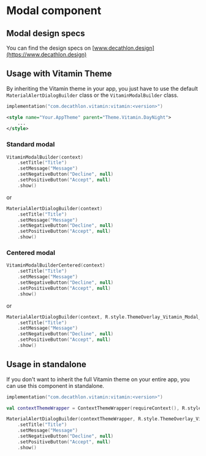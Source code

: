 # Modal component

## Modal design specs
You can find the design specs on [www.decathlon.design](https://www.decathlon.design)

## Usage with Vitamin Theme

By inheriting the Vitamin theme in your app, you just have to use the default `MaterialAlertDialogBuilder` class or the `VitaminModalBuilder` class. 

```kotlin
implementation("com.decathlon.vitamin:vitamin:<version>")
```

```xml
<style name="Your.AppTheme" parent="Theme.Vitamin.DayNight">
    ...
</style>
```

### Standard modal

```kotlin
VitaminModalBuilder(context)
    .setTitle("Title")
    .setMessage("Message")
    .setNegativeButton("Decline", null)
    .setPositiveButton("Accept", null)
    .show()
```

or

```kotlin
MaterialAlertDialogBuilder(context)
    .setTitle("Title")
    .setMessage("Message")
    .setNegativeButton("Decline", null)
    .setPositiveButton("Accept", null)
    .show()
```

### Centered modal

```kotlin
VitaminModalBuilderCentered(context)
    .setTitle("Title")
    .setMessage("Message")
    .setNegativeButton("Decline", null)
    .setPositiveButton("Accept", null)
    .show()
```

or

```kotlin
MaterialAlertDialogBuilder(context, R.style.ThemeOverlay_Vitamin_Modal_Centered)
    .setTitle("Title")
    .setMessage("Message")
    .setNegativeButton("Decline", null)
    .setPositiveButton("Accept", null)
    .show()
```

## Usage in standalone

If you don't want to inherit the full Vitamin theme on your
entire app, you can use this component in standalone.

```kotlin
implementation("com.decathlon.vitamin:vitamin:<version>")
```

```kotlin
val contextThemeWrapper = ContextThemeWrapper(requireContext(), R.style.Theme_Vitamin_DayNight)

MaterialAlertDialogBuilder(contextThemeWrapper, R.style.ThemeOverlay_Vitamin_Modal)
    .setTitle("Title")
    .setMessage("Message")
    .setNegativeButton("Decline", null)
    .setPositiveButton("Accept", null)
    .show()
```

